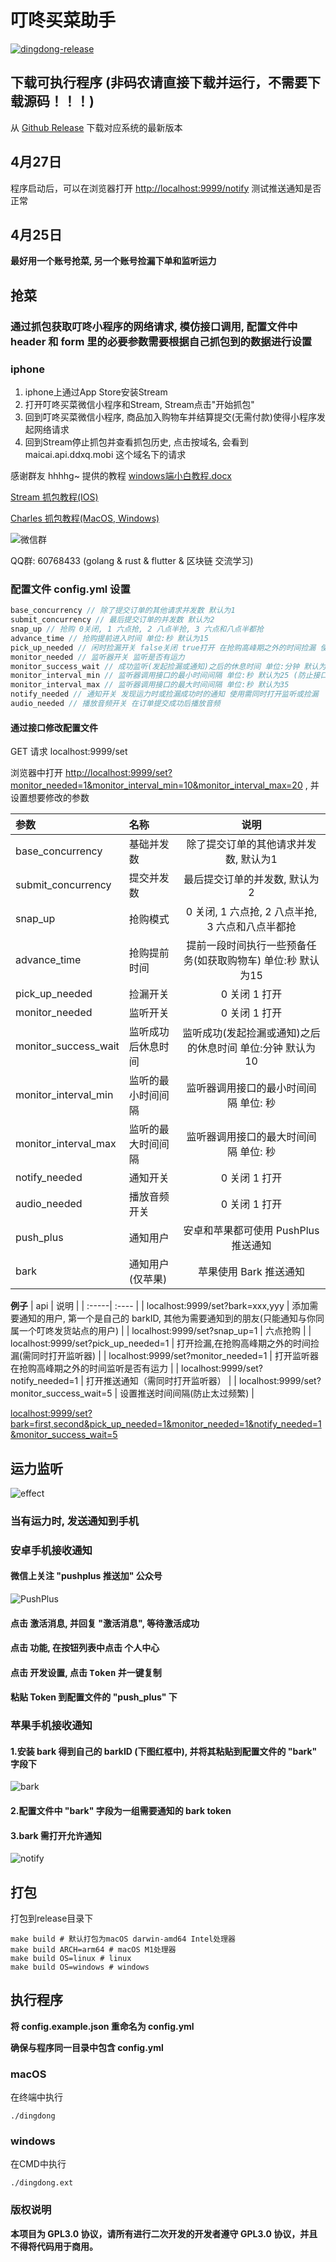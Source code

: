 # 叮咚买菜助手

[![dingdong-release](https://github.com/gelove/dingdong/actions/workflows/go.yml/badge.svg)](https://github.com/gelove/dingdong/actions/workflows/go.yml)

## 下载可执行程序 (非码农请直接下载并运行，不需要下载源码！！！)

从 [Github Release](https://github.com/gelove/dingdong/releases) 下载对应系统的最新版本

## 4月27日

程序启动后，可以在浏览器打开 <http://localhost:9999/notify> 测试推送通知是否正常

## 4月25日

**最好用一个账号抢菜, 另一个账号捡漏下单和监听运力**

## 抢菜

### 通过抓包获取叮咚小程序的网络请求, 模仿接口调用, 配置文件中 header 和 form 里的必要参数需要根据自己抓包到的数据进行设置

### iphone

1. iphone上通过App Store安装Stream
2. 打开叮咚买菜微信小程序和Stream, Stream点击"开始抓包"
3. 回到叮咚买菜微信小程序, 商品加入购物车并结算提交(无需付款)使得小程序发起网络请求
4. 回到Stream停止抓包并查看抓包历史, 点击按域名, 会看到 maicai.api.ddxq.mobi 这个域名下的请求

感谢群友 hhhhg~ 提供的教程 <a href="/assets/doc/windows端小白教程.docx" target="_blank">windows端小白教程.docx</a>

[Stream 抓包教程(IOS)](https://www.jianshu.com/p/8a0fe2500f24)

[Charles 抓包教程(MacOS, Windows)](https://www.jianshu.com/p/ff85b3dac157)

![微信群](https://github.com/gelove/dingdong/blob/main/assets/image/wechat.jpeg)

QQ群: 60768433 (golang & rust & flutter & 区块链 交流学习)

### 配置文件 config.yml 设置

```js
base_concurrency // 除了提交订单的其他请求并发数 默认为1
submit_concurrency // 最后提交订单的并发数 默认为2
snap_up // 抢购 0关闭, 1 六点抢, 2 八点半抢, 3 六点和八点半都抢
advance_time // 抢购提前进入时间 单位:秒 默认为15
pick_up_needed // 闲时捡漏开关 false关闭 true打开 在抢购高峰期之外的时间捡漏 使用时需同时打开监听器
monitor_needed // 监听器开关 监听是否有运力
monitor_success_wait // 成功监听(发起捡漏或通知)之后的休息时间 单位:分钟 默认为10
monitor_interval_min // 监听器调用接口的最小时间间隔 单位:秒 默认为25 (防止接口调用过于频繁, 被叮咚风控)
monitor_interval_max // 监听器调用接口的最大时间间隔 单位:秒 默认为35
notify_needed // 通知开关 发现运力时或捡漏成功时的通知 使用需同时打开监听或捡漏
audio_needed // 播放音频开关 在订单提交成功后播放音频
```

#### 通过接口修改配置文件

GET 请求 localhost:9999/set

浏览器中打开 <http://localhost:9999/set?monitor_needed=1&monitor_interval_min=10&monitor_interval_max=20> , 并设置想要修改的参数

| 参数                    | 名称        |                说明                 |
|:----------------------|:----------|:---------------------------------:|
| base_concurrency      | 基础并发数     |       除了提交订单的其他请求并发数, 默认为1        |
| submit_concurrency    | 提交并发数     |         最后提交订单的并发数, 默认为2          |
| snap_up               | 抢购模式      |  0 关闭, 1 六点抢, 2 八点半抢, 3 六点和八点半都抢  |
| advance_time          | 抢购提前时间    | 提前一段时间执行一些预备任务(如获取购物车) 单位:秒 默认为15 |
| pick_up_needed        | 捡漏开关      |             0 关闭 1 打开             |
| monitor_needed        | 监听开关      |             0 关闭 1 打开             |
| monitor_success_wait  | 监听成功后休息时间 | 监听成功(发起捡漏或通知)之后的休息时间 单位:分钟 默认为10  |
| monitor_interval_min  | 监听的最小时间间隔 |       监听器调用接口的最小时间间隔 单位: 秒        |
| monitor_interval_max  | 监听的最大时间间隔 |       监听器调用接口的最大时间间隔 单位: 秒        |
| notify_needed         | 通知开关      |             0 关闭 1 打开             |
| audio_needed          | 播放音频开关    |             0 关闭 1 打开             |
| push_plus             | 通知用户      |      安卓和苹果都可使用 PushPlus 推送通知      |
| bark                  | 通知用户(仅苹果) |          苹果使用 Bark 推送通知           |

**例子**
| api | 说明 |
| :-----| :---- |
| localhost:9999/set?bark=xxx,yyy | 添加需要通知的用户, 第一个是自己的 barkID, 其他为需要通知到的朋友(只能通知与你同属一个叮咚发货站点的用户) |
| localhost:9999/set?snap_up=1 | 六点抢购 |
| localhost:9999/set?pick_up_needed=1 | 打开捡漏,在抢购高峰期之外的时间捡漏(需同时打开监听器) |
| localhost:9999/set?monitor_needed=1 | 打开监听器 在抢购高峰期之外的时间监听是否有运力 |
| localhost:9999/set?notify_needed=1 | 打开推送通知（需同时打开监听器） |
| localhost:9999/set?monitor_success_wait=5 | 设置推送时间间隔(防止太过频繁) |

<localhost:9999/set?bark=first,second&pick_up_needed=1&monitor_needed=1&notify_needed=1&monitor_success_wait=5>

## 运力监听

![effect](https://github.com/gelove/dingdong/blob/main/assets/image/effect.jpeg)

### 当有运力时, 发送通知到手机

### 安卓手机接收通知

#### 微信上关注 "pushplus 推送加" 公众号

![PushPlus](https://github.com/gelove/dingdong/blob/main/assets/image/PushPlus.jpeg)

#### 点击 <kbd>激活消息</kbd>, 并回复 "激活消息", 等待激活成功

#### 点击 <kbd>功能</kbd>, 在按钮列表中点击 <kbd>个人中心</kbd>

#### 点击 <kbd>开发设置</kbd>, 点击 <kbd>Token</kbd> 并一键复制

#### 粘贴 Token 到配置文件的 "push_plus" 下

### 苹果手机接收通知

#### 1.安装 bark 得到自己的 barkID (下图红框中), 并将其粘贴到配置文件的 "bark" 字段下

![bark](https://github.com/gelove/dingdong/blob/main/assets/image/user.jpeg)

#### 2.配置文件中 "bark" 字段为一组需要通知的 bark token

#### 3.bark 需打开允许通知

![notify](https://github.com/gelove/dingdong/blob/main/assets/image/notify.jpeg)

## 打包

打包到release目录下

```shell
make build # 默认打包为macOS darwin-amd64 Intel处理器
make build ARCH=arm64 # macOS M1处理器
make build OS=linux # linux
make build OS=windows # windows
```

## 执行程序

**将 config.example.json 重命名为 config.yml**

**确保与程序同一目录中包含 config.yml**

### macOS

在终端中执行

```ssh
./dingdong
```

### windows

在CMD中执行

```ssh
./dingdong.ext
```

### 版权说明

**本项目为 GPL3.0 协议，请所有进行二次开发的开发者遵守 GPL3.0 协议，并且不得将代码用于商用。**
